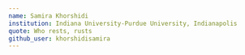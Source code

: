 ```yaml
---
name: Samira Khorshidi
institution: Indiana University-Purdue University, Indianapolis
quote: Who rests, rusts
github_user: khorshidisamira
---
```

